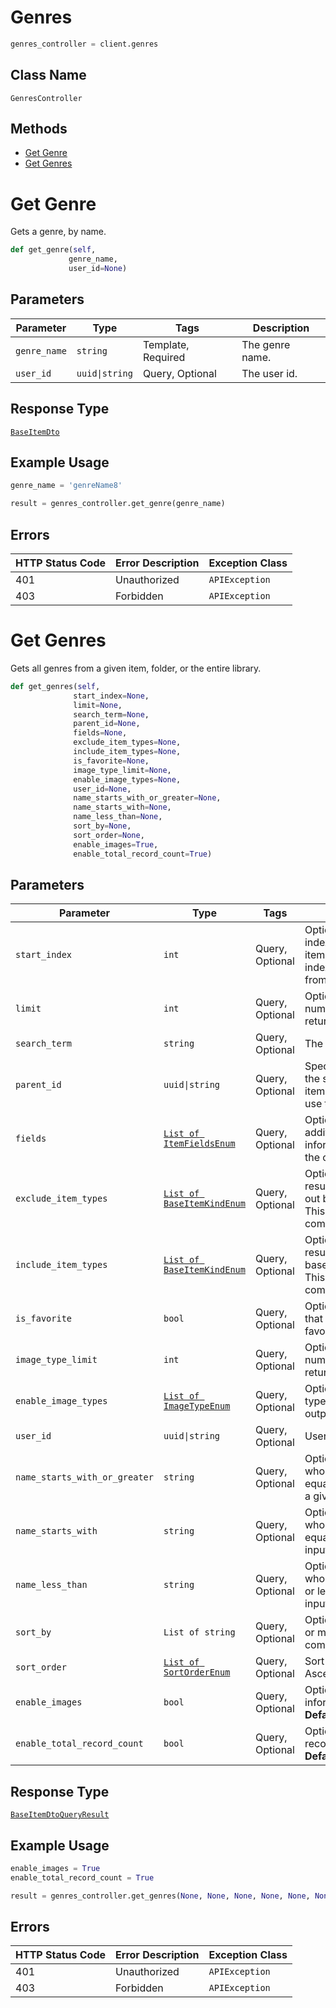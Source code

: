 # Genres

```python
genres_controller = client.genres
```

## Class Name

`GenresController`

## Methods

* [Get Genre](../../doc/controllers/genres.md#get-genre)
* [Get Genres](../../doc/controllers/genres.md#get-genres)


# Get Genre

Gets a genre, by name.

```python
def get_genre(self,
             genre_name,
             user_id=None)
```

## Parameters

| Parameter | Type | Tags | Description |
|  --- | --- | --- | --- |
| `genre_name` | `string` | Template, Required | The genre name. |
| `user_id` | `uuid\|string` | Query, Optional | The user id. |

## Response Type

[`BaseItemDto`](../../doc/models/base-item-dto.md)

## Example Usage

```python
genre_name = 'genreName8'

result = genres_controller.get_genre(genre_name)
```

## Errors

| HTTP Status Code | Error Description | Exception Class |
|  --- | --- | --- |
| 401 | Unauthorized | `APIException` |
| 403 | Forbidden | `APIException` |


# Get Genres

Gets all genres from a given item, folder, or the entire library.

```python
def get_genres(self,
              start_index=None,
              limit=None,
              search_term=None,
              parent_id=None,
              fields=None,
              exclude_item_types=None,
              include_item_types=None,
              is_favorite=None,
              image_type_limit=None,
              enable_image_types=None,
              user_id=None,
              name_starts_with_or_greater=None,
              name_starts_with=None,
              name_less_than=None,
              sort_by=None,
              sort_order=None,
              enable_images=True,
              enable_total_record_count=True)
```

## Parameters

| Parameter | Type | Tags | Description |
|  --- | --- | --- | --- |
| `start_index` | `int` | Query, Optional | Optional. The record index to start at. All items with a lower index will be dropped from the results. |
| `limit` | `int` | Query, Optional | Optional. The maximum number of records to return. |
| `search_term` | `string` | Query, Optional | The search term. |
| `parent_id` | `uuid\|string` | Query, Optional | Specify this to localize the search to a specific item or folder. Omit to use the root. |
| `fields` | [`List of ItemFieldsEnum`](../../doc/models/item-fields-enum.md) | Query, Optional | Optional. Specify additional fields of information to return in the output. |
| `exclude_item_types` | [`List of BaseItemKindEnum`](../../doc/models/base-item-kind-enum.md) | Query, Optional | Optional. If specified, results will be filtered out based on item type. This allows multiple, comma delimited. |
| `include_item_types` | [`List of BaseItemKindEnum`](../../doc/models/base-item-kind-enum.md) | Query, Optional | Optional. If specified, results will be filtered in based on item type. This allows multiple, comma delimited. |
| `is_favorite` | `bool` | Query, Optional | Optional filter by items that are marked as favorite, or not. |
| `image_type_limit` | `int` | Query, Optional | Optional, the max number of images to return, per image type. |
| `enable_image_types` | [`List of ImageTypeEnum`](../../doc/models/image-type-enum.md) | Query, Optional | Optional. The image types to include in the output. |
| `user_id` | `uuid\|string` | Query, Optional | User id. |
| `name_starts_with_or_greater` | `string` | Query, Optional | Optional filter by items whose name is sorted equally or greater than a given input string. |
| `name_starts_with` | `string` | Query, Optional | Optional filter by items whose name is sorted equally than a given input string. |
| `name_less_than` | `string` | Query, Optional | Optional filter by items whose name is equally or lesser than a given input string. |
| `sort_by` | `List of string` | Query, Optional | Optional. Specify one or more sort orders, comma delimited. |
| `sort_order` | [`List of SortOrderEnum`](../../doc/models/sort-order-enum.md) | Query, Optional | Sort Order - Ascending,Descending. |
| `enable_images` | `bool` | Query, Optional | Optional, include image information in output.<br>**Default**: `True` |
| `enable_total_record_count` | `bool` | Query, Optional | Optional. Include total record count.<br>**Default**: `True` |

## Response Type

[`BaseItemDtoQueryResult`](../../doc/models/base-item-dto-query-result.md)

## Example Usage

```python
enable_images = True
enable_total_record_count = True

result = genres_controller.get_genres(None, None, None, None, None, None, None, None, None, None, None, None, None, None, None, None, enable_images, enable_total_record_count)
```

## Errors

| HTTP Status Code | Error Description | Exception Class |
|  --- | --- | --- |
| 401 | Unauthorized | `APIException` |
| 403 | Forbidden | `APIException` |

